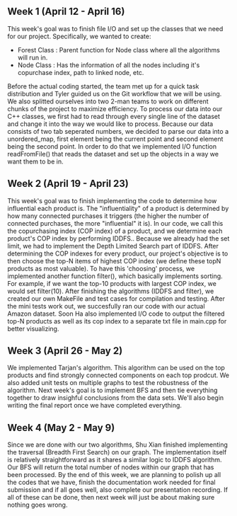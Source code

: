 ## Week 1 (April 12 - April 16)
This week's goal was to finish file I/O and set up the classes that we need for our project. Specifically, we wanted to create:
 - Forest Class : Parent function for Node class where all the algorithms will run in.
 - Node Class : Has the information of all the nodes including it's copurchase index, path to linked node, etc.
 
Before the actual coding started, the team met up for a quick task distribution and Tyler guided us on the Git workflow that we will be using. We also splitted ourselves into two 2-man teams to work on different chunks of the project to maximize efficiency. To process our data into our C++ classes, we first had to read through every single line of the dataset and change it into the way we would like to process. </b>
Because our data consists of two tab seperated numbers, we decided to parse our data into a unordered_map, first element being the current point and second element being the second point.
In order to do that we implemented I/O function readFromFile() that reads the dataset and set up the objects in a way we want them to be in.

## Week 2 (April 19 - April 23)

This week's goal was to finish implementing the code to determine how influential each product is. The "influentiality" of a product is determined by how many connected purchases it triggers (the higher the number of connected purchases, the more "influential" it is). In our code, we call this the copurchasing index (COP index) of a product, and we determine each product's COP index by performing IDDFS.</b>.
Because we already had the set limit, we had to implement the Depth Limited Search part of IDDFS.</b>
After determining the COP indexes for every product, our project's objective is to then choose the top-N items of highest COP index (we define these topN products as most valuable). To have this 'choosing' process, we implemented another function filter(), which basically implements sorting.</b>
For example, if we want the top-10 products with largest COP index, we would set filter(10).</b>
After finishing the algorithms (IDDFS and filter), we created our own MakeFile and test cases for compilation and testing. After the mini tests work out, we succesfully ran our code with our actual Amazon dataset.</b> Soon Ha also implemented I/O code to output the filtered top-N products as well as its cop index to a separate txt file in main.cpp for better visualizing.</b>

## Week 3 (April 26 - May 2)

We implemented Tarjan's algorithm. This algorithm can be used on the top products and find strongly connected components on each top prodcut. We also added unit tests on multiple graphs to test the robustness of the algorithm. Next week's goal is to implement BFS and then tie everything together to draw insighful conclusions from the data sets. We'll also begin writing the final report once we have completed everything.

## Week 4 (May 2 - May 9)

Since we are done with our two algorithms, Shu Xian finished implementing the traversal (Breadth First Search) on our graph. The implementation itself is relatively straightforward as it shares a similar logic to IDDFS algorithm. Our BFS will return the total number of nodes within our graph that has been processed. By the end of this week, we are planning to polish up all the codes that we have, finish the documentation work needed for final submission and if all goes well, also complete our presentation recording. If all of these can be done, then next week will just be about making sure nothing goes wrong.



